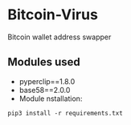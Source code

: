 # Bitcoin-Virus
Bitcoin wallet address swapper

## Modules used  
* pyperclip==1.8.0  
* base58==2.0.0  
* Module nstallation:  
```
pip3 install -r requirements.txt 
```
